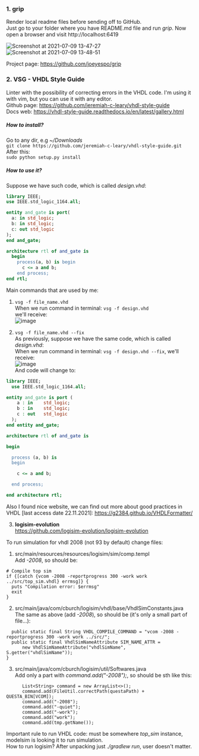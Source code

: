 ### 1. grip
Render local readme files before sending off to GitHub. <br/>
Just go to your folder where you have README.md file and run *grip*. Now open
a browser and visit http://localhost:6419

![Screenshot at 2021-07-09 13-47-27](https://user-images.githubusercontent.com/43972902/125073617-88e34000-e0bc-11eb-849b-52e1b8bf4422.png)
![Screenshot at 2021-07-09 13-48-51](https://user-images.githubusercontent.com/43972902/125073622-8a146d00-e0bc-11eb-83bc-87efbb67b815.png)

Project page: https://github.com/joeyespo/grip

### 2. VSG - VHDL Style Guide
Linter with the possibility of correcting errors in the VHDL code. I'm using it
with vim, but you can use it with any editor. <br/>
Github page: https://github.com/jeremiah-c-leary/vhdl-style-guide <br/>
Docs web: https://vhdl-style-guide.readthedocs.io/en/latest/gallery.html

##### How to install?  <br/>
Go to any dir, e.g *~/Downloads* <br/>
`git clone https://github.com/jeremiah-c-leary/vhdl-style-guide.git` <br/>
After this: <br/>
`sudo python setup.py install`

##### How to use it? <br/>
Suppose we have such code, which is called *design.vhd*: <br/>
```VHDL
library IEEE;
use IEEE.std_logic_1164.all;

entity and_gate is port(
  a: in std_logic;
  b: in std_logic;
  c: out std_logic
);
end and_gate;

architecture rtl of and_gate is
  begin
    process(a, b) is begin
      c <= a and b;
    end process;
end rtl;
```

Main commands that are used by me: <br/>
1. `vsg -f file_name.vhd` <br/>
When we run command in terminal: `vsg -f design.vhd` <br/> we'll receive: <br/>
![image](https://user-images.githubusercontent.com/43972902/142878727-9a11cfa8-1300-48aa-b6ab-9bc4d869c003.png)

2. `vsg -f file_name.vhd --fix` <br/>
As previously, suppose we have the same code, which is called *design.vhd*: <br/>
When we run command in terminal: `vsg -f design.vhd --fix`, we'll receive: <br/>
![image](https://user-images.githubusercontent.com/43972902/142880123-11348334-524e-495a-956d-30212cf6dca8.png) <br/>
And code will change to: <br/>
```VHDL
library IEEE;
  use IEEE.std_logic_1164.all;

entity and_gate is port (
    a : in    std_logic;
    b : in    std_logic;
    c : out   std_logic
  );
end entity and_gate;

architecture rtl of and_gate is

begin

  process (a, b) is
  begin

    c <= a and b;

  end process;

end architecture rtl;
```

Also I found nice website, we can find out more about good practices in VHDL
[last access date 22.11.2021]: https://g2384.github.io/VHDLFormatter/

3.  **logisim-evolution** <br/>
https://github.com/logisim-evolution/logisim-evolution

To run simulation for vhdl 2008 (not 93 by default) change files: <br/>
1. src/main/resources/resources/logisim/sim/comp.templ <br/>
Add *-2008*, so should be: <br/>
```
# Compile top sim
if {[catch {vcom -2008 -reportprogress 300 -work work ../src/top_sim.vhdl} errmsg]} {
  puts "Compilation error: $errmsg"
  exit
}
```
2. src/main/java/com/cburch/logisim/vhdl/base/VhdlSimConstants.java <br/>
The same as above (add *-2008*), so should be (it's only a small part of file...): <br/>
```
  public static final String VHDL_COMPILE_COMMAND = "vcom -2008 -reportprogress 300 -work work ../src/";
  public static final VhdlSimNameAttribute SIM_NAME_ATTR =
      new VhdlSimNameAttribute("vhdlSimName", S.getter("vhdlSimName"));
}
```
3. src/main/java/com/cburch/logisim/util/Softwares.java <br/>
Add only a part with *command.add("-2008");*, so should be sth like this: <br/>
```
      List<String> command = new ArrayList<>();
      command.add(FileUtil.correctPath(questaPath) + QUESTA_BIN[VCOM]);
      command.add("-2008");
      command.add("-quiet");
      command.add("-work");
      command.add("work");
      command.add(tmp.getName());
```

Important rule to run VHDL code: must be somewhere *top_sim* instance, modelsim
is looking it to run simulation. <br/>
How to run logisim? After unpacking just *./gradlew run*, user doesn't matter.
